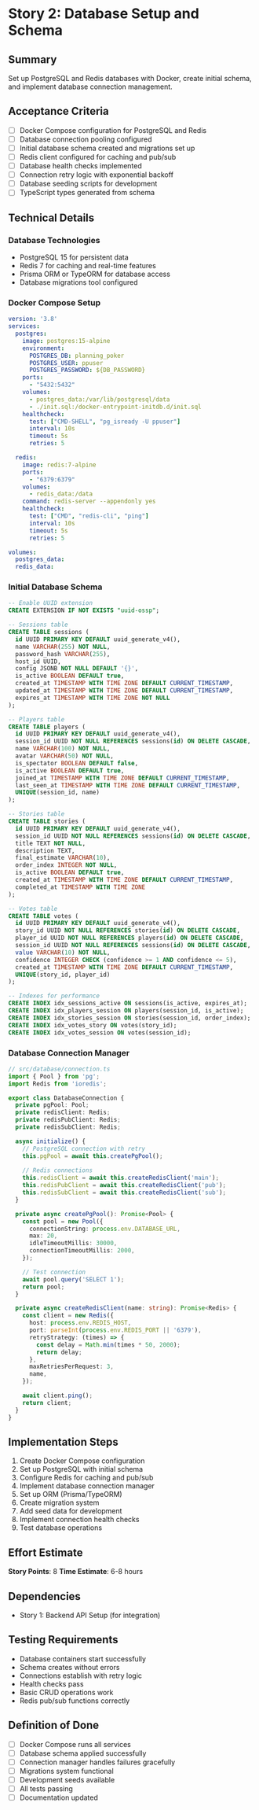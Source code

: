 # Story 2: Database Setup and Schema

## Summary
Set up PostgreSQL and Redis databases with Docker, create initial schema, and implement database connection management.

## Acceptance Criteria
- [ ] Docker Compose configuration for PostgreSQL and Redis
- [ ] Database connection pooling configured
- [ ] Initial database schema created and migrations set up
- [ ] Redis client configured for caching and pub/sub
- [ ] Database health checks implemented
- [ ] Connection retry logic with exponential backoff
- [ ] Database seeding scripts for development
- [ ] TypeScript types generated from schema

## Technical Details

### Database Technologies
- PostgreSQL 15 for persistent data
- Redis 7 for caching and real-time features
- Prisma ORM or TypeORM for database access
- Database migrations tool configured

### Docker Compose Setup
```yaml
version: '3.8'
services:
  postgres:
    image: postgres:15-alpine
    environment:
      POSTGRES_DB: planning_poker
      POSTGRES_USER: ppuser
      POSTGRES_PASSWORD: ${DB_PASSWORD}
    ports:
      - "5432:5432"
    volumes:
      - postgres_data:/var/lib/postgresql/data
      - ./init.sql:/docker-entrypoint-initdb.d/init.sql
    healthcheck:
      test: ["CMD-SHELL", "pg_isready -U ppuser"]
      interval: 10s
      timeout: 5s
      retries: 5

  redis:
    image: redis:7-alpine
    ports:
      - "6379:6379"
    volumes:
      - redis_data:/data
    command: redis-server --appendonly yes
    healthcheck:
      test: ["CMD", "redis-cli", "ping"]
      interval: 10s
      timeout: 5s
      retries: 5

volumes:
  postgres_data:
  redis_data:
```

### Initial Database Schema
```sql
-- Enable UUID extension
CREATE EXTENSION IF NOT EXISTS "uuid-ossp";

-- Sessions table
CREATE TABLE sessions (
  id UUID PRIMARY KEY DEFAULT uuid_generate_v4(),
  name VARCHAR(255) NOT NULL,
  password_hash VARCHAR(255),
  host_id UUID,
  config JSONB NOT NULL DEFAULT '{}',
  is_active BOOLEAN DEFAULT true,
  created_at TIMESTAMP WITH TIME ZONE DEFAULT CURRENT_TIMESTAMP,
  updated_at TIMESTAMP WITH TIME ZONE DEFAULT CURRENT_TIMESTAMP,
  expires_at TIMESTAMP WITH TIME ZONE NOT NULL
);

-- Players table
CREATE TABLE players (
  id UUID PRIMARY KEY DEFAULT uuid_generate_v4(),
  session_id UUID NOT NULL REFERENCES sessions(id) ON DELETE CASCADE,
  name VARCHAR(100) NOT NULL,
  avatar VARCHAR(50) NOT NULL,
  is_spectator BOOLEAN DEFAULT false,
  is_active BOOLEAN DEFAULT true,
  joined_at TIMESTAMP WITH TIME ZONE DEFAULT CURRENT_TIMESTAMP,
  last_seen_at TIMESTAMP WITH TIME ZONE DEFAULT CURRENT_TIMESTAMP,
  UNIQUE(session_id, name)
);

-- Stories table
CREATE TABLE stories (
  id UUID PRIMARY KEY DEFAULT uuid_generate_v4(),
  session_id UUID NOT NULL REFERENCES sessions(id) ON DELETE CASCADE,
  title TEXT NOT NULL,
  description TEXT,
  final_estimate VARCHAR(10),
  order_index INTEGER NOT NULL,
  is_active BOOLEAN DEFAULT true,
  created_at TIMESTAMP WITH TIME ZONE DEFAULT CURRENT_TIMESTAMP,
  completed_at TIMESTAMP WITH TIME ZONE
);

-- Votes table
CREATE TABLE votes (
  id UUID PRIMARY KEY DEFAULT uuid_generate_v4(),
  story_id UUID NOT NULL REFERENCES stories(id) ON DELETE CASCADE,
  player_id UUID NOT NULL REFERENCES players(id) ON DELETE CASCADE,
  session_id UUID NOT NULL REFERENCES sessions(id) ON DELETE CASCADE,
  value VARCHAR(10) NOT NULL,
  confidence INTEGER CHECK (confidence >= 1 AND confidence <= 5),
  created_at TIMESTAMP WITH TIME ZONE DEFAULT CURRENT_TIMESTAMP,
  UNIQUE(story_id, player_id)
);

-- Indexes for performance
CREATE INDEX idx_sessions_active ON sessions(is_active, expires_at);
CREATE INDEX idx_players_session ON players(session_id, is_active);
CREATE INDEX idx_stories_session ON stories(session_id, order_index);
CREATE INDEX idx_votes_story ON votes(story_id);
CREATE INDEX idx_votes_session ON votes(session_id);
```

### Database Connection Manager
```typescript
// src/database/connection.ts
import { Pool } from 'pg';
import Redis from 'ioredis';

export class DatabaseConnection {
  private pgPool: Pool;
  private redisClient: Redis;
  private redisPubClient: Redis;
  private redisSubClient: Redis;

  async initialize() {
    // PostgreSQL connection with retry
    this.pgPool = await this.createPgPool();
    
    // Redis connections
    this.redisClient = await this.createRedisClient('main');
    this.redisPubClient = await this.createRedisClient('pub');
    this.redisSubClient = await this.createRedisClient('sub');
  }

  private async createPgPool(): Promise<Pool> {
    const pool = new Pool({
      connectionString: process.env.DATABASE_URL,
      max: 20,
      idleTimeoutMillis: 30000,
      connectionTimeoutMillis: 2000,
    });

    // Test connection
    await pool.query('SELECT 1');
    return pool;
  }

  private async createRedisClient(name: string): Promise<Redis> {
    const client = new Redis({
      host: process.env.REDIS_HOST,
      port: parseInt(process.env.REDIS_PORT || '6379'),
      retryStrategy: (times) => {
        const delay = Math.min(times * 50, 2000);
        return delay;
      },
      maxRetriesPerRequest: 3,
      name,
    });

    await client.ping();
    return client;
  }
}
```

## Implementation Steps
1. Create Docker Compose configuration
2. Set up PostgreSQL with initial schema
3. Configure Redis for caching and pub/sub
4. Implement database connection manager
5. Set up ORM (Prisma/TypeORM)
6. Create migration system
7. Add seed data for development
8. Implement connection health checks
9. Test database operations

## Effort Estimate
**Story Points**: 8
**Time Estimate**: 6-8 hours

## Dependencies
- Story 1: Backend API Setup (for integration)

## Testing Requirements
- Database containers start successfully
- Schema creates without errors
- Connections establish with retry logic
- Health checks pass
- Basic CRUD operations work
- Redis pub/sub functions correctly

## Definition of Done
- [ ] Docker Compose runs all services
- [ ] Database schema applied successfully
- [ ] Connection manager handles failures gracefully
- [ ] Migrations system functional
- [ ] Development seeds available
- [ ] All tests passing
- [ ] Documentation updated